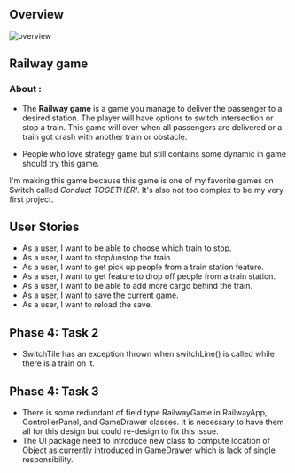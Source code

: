 ## Overview
![overview](https://user-images.githubusercontent.com/78305410/154896420-b3099155-f218-499b-96c9-4c0b67783559.png)

## Railway game

### About :

- The **Railway game** is a game you manage to deliver the passenger 
to a desired station. The player will have options to switch intersection or stop a train.
This game will over when all passengers are delivered or a train got crash with another train or obstacle.

- People who love strategy game but still contains some dynamic in game should try this game.

I'm making this game because this game is one of my favorite games on Switch called *Conduct TOGETHER!*.
It's also not too complex to be my very first project.
## User Stories

- As a user, I want to be able to choose which train to stop.
- As a user, I want to stop/unstop the train.
- As a user, I want to get pick up people from a train station feature.
- As a user, I want to get feature to drop off people from a train station.
- As a user, I want to be able to add more cargo behind the train.
- As a user, I want to save the current game.
- As a user, I want to reload the save.

## Phase 4: Task 2

- SwitchTile has an exception thrown when switchLine() is called while there is a train on it.
## Phase 4: Task 3

- There is some redundant of field type RailwayGame in RailwayApp, ControllerPanel, and GameDrawer classes. 
It is necessary to have them all for this design but could re-design to fix this issue.
- The UI package need to introduce new class to compute location of Object as currently introduced in GameDrawer
which is lack of single responsibility.

